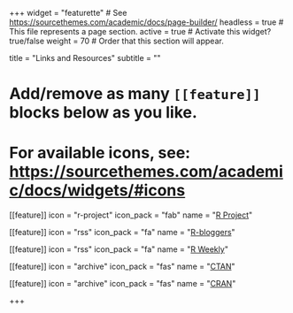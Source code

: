 +++
widget = "featurette"  # See https://sourcethemes.com/academic/docs/page-builder/
headless = true  # This file represents a page section.
active = true  # Activate this widget? true/false
weight = 70  # Order that this section will appear.

title = "Links and Resources"
subtitle = ""

# Add/remove as many `[[feature]]` blocks below as you like.
# 
# For available icons, see: https://sourcethemes.com/academic/docs/widgets/#icons

[[feature]]
  icon = "r-project"
  icon_pack = "fab"
  name = "[R Project](https://www.r-project.org/)"

[[feature]]
  icon = "rss"
  icon_pack = "fa"
  name = "[R-bloggers](https://www.r-bloggers.com/)"

[[feature]]
  icon = "rss"
  icon_pack = "fa"
  name = "[R Weekly](https://www.rweekly.org/)"

[[feature]]
  icon = "archive"
  icon_pack = "fas"
  name = "[CTAN](https://www.ctan.org/)"

[[feature]]
  icon = "archive"
  icon_pack = "fas"
  name = "[CRAN](https://cran.r-project.org/)"

+++
